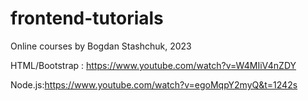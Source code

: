 # frontend-tutorials
Online courses by Bogdan Stashchuk, 2023

HTML/Bootstrap : https://www.youtube.com/watch?v=W4MIiV4nZDY

Node.js:https://www.youtube.com/watch?v=egoMqpY2myQ&t=1242s
